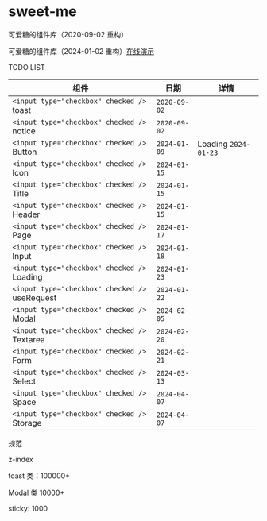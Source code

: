 # sweet-me

可爱糖的组件库（2020-09-02 重构）

可爱糖的组件库（2024-01-02 重构）[在线演示](https://dododawn.com/sweet-me/)

TODO LIST

<div class="table-wrapper" markdown="block">
<div class="table-inner" markdown="block">

| 组件                                           | 日期         | 详情                 |
| ---------------------------------------------- | ------------ | -------------------- |
| `<input type="checkbox" checked />` toast      | `2020-09-02` |                      |
| `<input type="checkbox" checked />` notice     | `2020-09-02` |                      |
| `<input type="checkbox" checked />` Button     | `2024-01-09` | Loading `2024-01-23` |
| `<input type="checkbox" checked />` Icon       | `2024-01-15` |                      |
| `<input type="checkbox" checked />` Title      | `2024-01-15` |                      |
| `<input type="checkbox" checked />` Header     | `2024-01-15` |                      |
| `<input type="checkbox" checked />` Page       | `2024-01-17` |                      |
| `<input type="checkbox" checked />` Input      | `2024-01-18` |                      |
| `<input type="checkbox" checked />` Loading    | `2024-01-23` |                      |
| `<input type="checkbox" checked />` useRequest | `2024-01-22` |                      |
| `<input type="checkbox" checked />` Modal      | `2024-02-05` |                      |
| `<input type="checkbox" checked />` Textarea   | `2024-02-20` |                      |
| `<input type="checkbox" checked />` Form       | `2024-02-21` |                      |
| `<input type="checkbox" checked />` Select     | `2024-03-13` |                      |
| `<input type="checkbox" checked />` Space      | `2024-04-07` |                      |
| `<input type="checkbox" checked />` Storage    | `2024-04-07` |                      |

</div>
</div>

规范

z-index

toast 类：100000+

Modal 类 10000+

sticky: 1000
